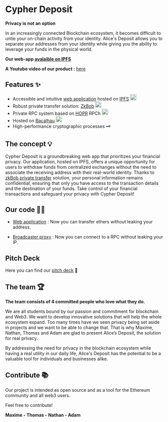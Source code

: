 
# **Cypher Deposit**

**Privacy is not an option**

In an increasingly connected Blockchain ecosystem, it becomes difficult to untie your on-chain activity from your identity. Alice's Deposit allows you to separate your addresses from your identity while giving you the ability to leverage your funds in the physical world.

**Our web-app [avalaible on IPFS](https://bafybeifcqbafa7sd7kv2fnz3kingf3bfodetqzeaa3ra2fncbuibwa3iou.ipfs.dweb.link/)**

**A Youtube video of our product :** [here]()
####

## **Features** ✨

- Accessible and intuitive [web application](https://github.com/Alice-s-Deposit/WebApp) hosted on [IPFS](https://ipfs.tech/) <img src="https://pbs.twimg.com/media/DqZWw97UwAA4Wxy.jpg" width="20" height="20">
- Robust private transfer solution: [ZkBob](https://www.zkbob.com/)   <img src="https://pbs.twimg.com/profile_images/1575754862817681408/GTj8Nggj_400x400.png" width="20" height="20">
- Private RPC system based on [HOPR](https://hoprnet.org/) RPCh  <img src="https://s2.coinmarketcap.com/static/img/coins/200x200/6520.png"  height="20">
- Hosted on [Bacalhau]() <img src="https://filecoin.io/uploads/bacalhau.png" width="20" height="20">
- High-performance cryptographic processes 🗝️

## **The concept** 💡
Cypher Deposit is a groundbreaking web app that prioritizes your financial privacy. Our application, hosted on IPFS, offers a unique opportunity for users to withdraw funds from centralized exchanges without the need to associate the receiving address with their real-world identity. Thanks to [zkBob private transfer](https://app.zkbob.com/) solution, your personal information remains confidential, ensuring that only you have access to the transaction details and the destination of your funds. Take control of your financial transactions and safeguard your privacy with Cypher Deposit!


## **Our code** 👨‍💻

- [Web application](https://github.com/Alice-s-Deposit/WebApp) : Now you can transfer ethers without leaking your address.

- [Broadcaster proxy](https://github.com/Alice-s-Deposit/Proxy-RPC) : Now you can connect to a RPC without leaking your IP.


## **Pitch Deck**

Here you can find our [pitch deck](https://github.com/Alice-s-Deposit/.github/blob/main/Cypher_deposit_pitch_deck.pdf)  📖

## **The team** 🏆

**The team consists of 4 committed people who love what they do.**

We are all students bound by our passion and commitment for blockchain and Web3. We want to develop innovative solutions that will help the whole ecosystem expand. Too many times have we seen privacy being set aside in projects and we want to be able to change that. That is why Maxime, Nathan, Thomas and Adam are glad to present Alice’s Deposit, the solution for real privacy.

By addressing the need for privacy in the blockchain ecosystem while having a real utility in our daily life, Alice's Deposit has the potential to be a valuable tool for individuals and businesses alike.


## **Contribute** 📚

Our project is intended as open source and as a tool for the Ethereum community and all web3 users.

Feel free to contribute!

**Maxime - Thomas - Nathan - Adam**
